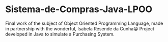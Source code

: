 # Sistema-de-Compras-Java-LPOO
Final work of the subject of Object Oriented Programming Language, made in partnership with the wonderful, Isabela Resende da Cunha😁 Project developed in Java to simulate a Purchasing System.